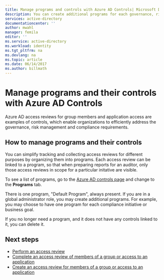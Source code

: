 ```yaml
---
title: Manage programs and controls with Azure AD Controls| Microsoft Docs
description: You can create additional programs for each governance, risk management and compliance initiative in your organization to collect and organize Azure Active Directory access reviews as controls.
services: active-directory
documentationcenter: ''
author: mwahl
manager: femila
editor: ''
ms.service: active-directory
ms.workload: identity
ms.tgt_pltfrm: na
ms.devlang: na
ms.topic: article
ms.date: 06/14/2017
ms.author: billmath
---
```


# Manage programs and their controls with Azure AD Controls

Azure AD access reviews for group members and application access are examples of controls, which enable organizations to efficiently address the governance, risk management and compliance requirements.  

## How to manage programs and their controls
You can simplify tracking and collecting access reviews for different purposes by organizing them into programs.  Each access review can be linked to a program, so that when preparing reports for an auditor, only those access reviews in scope for a particular initative are visible.

To see a list of programs, go to the [Azure AD controls page](https://portal.azure.com/#blade/Microsoft_AAD_ERM/DashboardBlade/) and change to the **Programs** tab.

There is one program, "Default Program", always present.  If you are in a global administrator role, you may create additional programs.  For example, you may choose to have one program for each compliance initiative or business goal.

If you no longer need a program, and it does not have any controls linked to it, you can delete it.

## Next steps

- [Perform an access review](active-directory-azure-ad-controls-perform-an-access-review.md)
- [Complete an access review of members of a group or access to an application](active-directory-azure-ad-controls-complete-an-access-review.md)
- [Create an access review for members of a group or access to an application](active-directory-azure-ad-controls-create-an-access-review.md)

